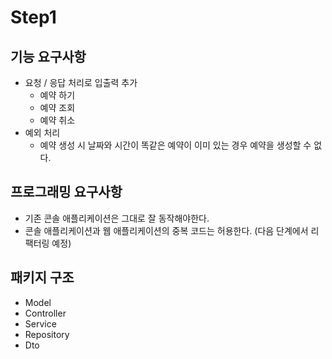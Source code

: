 # Step1
## 기능 요구사항
- 요청 / 응답 처리로 입출력 추가 
  - 예약 하기 
  - 예약 조회 
  - 예약 취소 
- 예외 처리 
  - 예약 생성 시 날짜와 시간이 똑같은 예약이 이미 있는 경우 예약을 생성할 수 없다.

## 프로그래밍 요구사항
- 기존 콘솔 애플리케이션은 그대로 잘 동작해야한다. 
- 콘솔 애플리케이션과 웹 애플리케이션의 중복 코드는 허용한다. (다음 단계에서 리팩터링 예정)

## 패키지 구조
- Model
- Controller
- Service
- Repository
- Dto